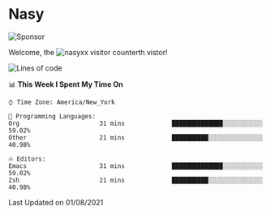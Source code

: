 # Nasy

<!--
<p align="center">
<img height="200" src="https://github-readme-stats.vercel.app/api?username=nasyxx&count_private=true&show_icons=true&theme=dracula&include_all_commits=true"/>
<img height="200" src="https://github-readme-stats.vercel.app/api/top-langs/?username=nasyxx&theme=dracula&hide=html,jupyter+notebook&count_private=true&show_icons=true"/>
</p>

  
----------------
-->

![Sponsor](https://img.shields.io/static/v1.svg?label=Sponsor&message=%E2%9D%A4&logo=GitHub&style=flat&color=pink)
 
Welcome, the ![nasyxx visitor counter](https://count.getloli.com/get/@nasyxx?theme=rule34)th vistor!
 
<!--START_SECTION:waka-->
![Lines of code](https://img.shields.io/badge/From%20Hello%20World%20I%27ve%20Written-5.4%20million%20lines%20of%20code-blue)

📊 **This Week I Spent My Time On** 

```text
⌚︎ Time Zone: America/New_York

💬 Programming Languages: 
Org                      31 mins             ██████████████░░░░░░░░░░░   59.02% 
Other                    21 mins             ██████████░░░░░░░░░░░░░░░   40.98%

🔥 Editors: 
Emacs                    31 mins             ██████████████░░░░░░░░░░░   59.02% 
Zsh                      21 mins             ██████████░░░░░░░░░░░░░░░   40.98%

```


 Last Updated on 01/08/2021
<!--END_SECTION:waka-->

<!-- ![visitors](https://visitor-badge.laobi.icu/badge?page_id=nasyxx.nasyxx) -->
